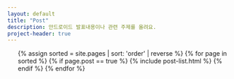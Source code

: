```yaml
---
layout: default
title: "Post"
description: 안드로이드 발표내용이나 관련 주제를 올려요.
project-header: true
---
```


<ul class="catalogue">
{% assign sorted = site.pages | sort: 'order' | reverse %}
{% for page in sorted %}
{% if page.post == true %}
{% include post-list.html %}
{% endif %}
{% endfor %}
</ul>
